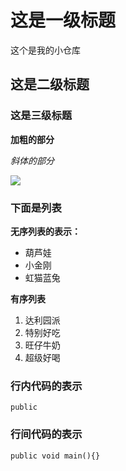 # 这是一级标题

这个是我的小仓库

## 这是二级标题

### 这是三级标题

**加粗的部分**

*斜体的部分*

![](https://image.baidu.com/search/detail?ct=503316480&z=0&ipn=d&word=%E5%8F%A4%E9%A3%8E%E5%9B%BE%E7%89%87%E5%94%AF%E7%BE%8E&step_word=&hs=2&pn=32&spn=0&di=19910&pi=0&rn=1&tn=baiduimagedetail&is=0%2C0&istype=0&ie=utf-8&oe=utf-8&in=&cl=2&lm=-1&st=undefined&cs=3197867956%2C3005609749&os=1119019124%2C2559656140&simid=3345721252%2C277874556&adpicid=0&lpn=0&ln=994&fr=&fmq=1599817934871_R&fm=&ic=undefined&s=undefined&hd=undefined&latest=undefined&copyright=undefined&se=&sme=&tab=0&width=undefined&height=undefined&face=undefined&ist=&jit=&cg=&bdtype=0&oriquery=&objurl=http%3A%2F%2Fb-ssl.duitang.com%2Fuploads%2Fitem%2F201801%2F08%2F20180108200457_XSAVJ.thumb.700_0.jpeg&fromurl=ippr_z2C%24qAzdH3FAzdH3Fooo_z%26e3Bu6jjr_z%26e3BvgAzdH3Fzi7wg2xt7_mAzdH3FNjof_900b0a0_z%26e3Bip4s&gsm=21&rpstart=0&rpnum=0&islist=&querylist=&force=undefined)

### 下面是列表

**无序列表的表示：**

* 葫芦娃
* 小金刚
* 虹猫蓝兔

**有序列表**

1. 达利园派
1. 特别好吃
1. 旺仔牛奶
1. 超级好喝

### 行内代码的表示

`public`

### 行间代码的表示

``` public void main(){} ```
